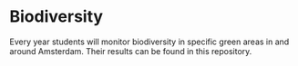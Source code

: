 # Biodiversity
Every year students will monitor biodiversity in specific green areas in and around Amsterdam. Their results can be found in this repository. 
